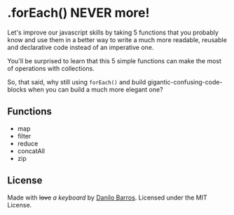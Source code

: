 .forEach() NEVER more!
======================

Let's improve our javascript skills by taking 5 functions that you probably know
and use them in a better way to write a much more readable, reusable and declarative 
code instead of an imperative one.

You'll be surprised to learn that this 5 simple functions can make the most of 
operations with collections. 

So, that said, why still using `forEach()` and build gigantic-confusing-code-blocks
when you can build a much more elegant one?

Functions
---------

- map
- filter
- reduce
- concatAll
- zip

License
-------

Made with <strike>love</strike> _a keyboard_ by [Danilo Barros](http://danilojr.azurewebsites.net).
Licensed under the MIT License.